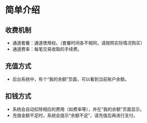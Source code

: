 # 简单介绍

## 收费机制

- 通道套餐：通道使用权。（套餐时间各不相同，请按照实际情况购买）
- 通道费率：每笔交易收取的手续费。

## 充值方式

- 后台系统中，有个“我的余额”页面，可以看到当前账户余额。

## 扣钱方式

- 系统会自动扣除相应的费用（如费率等），并在“我的余额”页面显示。
- 充值金额不足时，系统会提示“余额不足”，请充值后再进行支付。
